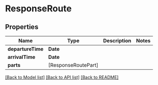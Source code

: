 # ResponseRoute

## Properties
Name | Type | Description | Notes
------------ | ------------- | ------------- | -------------
**departureTime** | **Date** |  | 
**arrivalTime** | **Date** |  | 
**parts** | [ResponseRoutePart] |  | 

[[Back to Model list]](../README.md#documentation-for-models) [[Back to API list]](../README.md#documentation-for-api-endpoints) [[Back to README]](../README.md)


